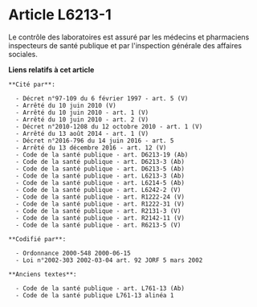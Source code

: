 # Article L6213-1

Le contrôle des laboratoires est assuré par les médecins et pharmaciens inspecteurs de santé publique et par l'inspection
générale des affaires sociales.

**Liens relatifs à cet article**

	**Cité par**:

	  - Décret n°97-109 du 6 février 1997 - art. 5 (V)
	  - Arrêté du 10 juin 2010 (V)
	  - Arrêté du 10 juin 2010 - art. 1 (V)
	  - Arrêté du 10 juin 2010 - art. 2 (V)
	  - Décret n°2010-1208 du 12 octobre 2010 - art. 1 (V)
	  - Arrêté du 13 août 2014 - art. 1 (V)
	  - Décret n°2016-796 du 14 juin 2016 - art. 5
	  - Arrêté du 13 décembre 2016 - art. 12 (V)
	  - Code de la santé publique - art. D6213-19 (Ab)
	  - Code de la santé publique - art. D6213-3 (Ab)
	  - Code de la santé publique - art. D6213-5 (Ab)
	  - Code de la santé publique - art. L6213-3 (Ab)
	  - Code de la santé publique - art. L6214-5 (Ab)
	  - Code de la santé publique - art. L6242-2 (V)
	  - Code de la santé publique - art. R1222-24 (V)
	  - Code de la santé publique - art. R1222-31 (V)
	  - Code de la santé publique - art. R2131-3 (V)
	  - Code de la santé publique - art. R2142-11 (V)
	  - Code de la santé publique - art. R6213-5 (V)

	**Codifié par**:

	  - Ordonnance 2000-548 2000-06-15
	  - Loi n°2002-303 2002-03-04 art. 92 JORF 5 mars 2002

	**Anciens textes**:

	  - Code de la santé publique - art. L761-13 (Ab)
	  - Code de la santé publique L761-13 alinéa 1
